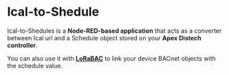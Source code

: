 # Ical-to-Shedule
Ical-to-Shedules is a **Node-RED-based application** that acts as a converter between Ical url and a Schedule object stored on your **Apex Distech controller**.

You can also use it with [**LoRaBAC**](https://github.com/SylvainMontagny/LoRaBAC) to link your device BACnet objects with the schedule value.